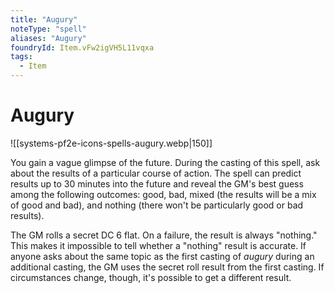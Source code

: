 ```yaml
---
title: "Augury"
noteType: "spell"
aliases: "Augury"
foundryId: Item.vFw2igVH5L11vqxa
tags:
  - Item
---
```


# Augury
![[systems-pf2e-icons-spells-augury.webp|150]]

You gain a vague glimpse of the future. During the casting of this spell, ask about the results of a particular course of action. The spell can predict results up to 30 minutes into the future and reveal the GM's best guess among the following outcomes: good, bad, mixed (the results will be a mix of good and bad), and nothing (there won't be particularly good or bad results).

The GM rolls a secret DC 6 flat. On a failure, the result is always "nothing." This makes it impossible to tell whether a "nothing" result is accurate. If anyone asks about the same topic as the first casting of _augury_ during an additional casting, the GM uses the secret roll result from the first casting. If circumstances change, though, it's possible to get a different result.

